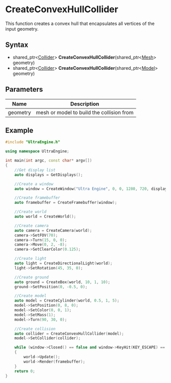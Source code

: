 # CreateConvexHullCollider

This function creates a convex hull that encapsulates all vertices of the input geometry.

## Syntax

- shared_ptr<[Collider](Collision.md)\> **CreateConvexHullCollider**(shared_ptr<[Mesh](Mesh.md)\> geometry)
- shared_ptr<[Collider](Collision.md)\> **CreateConvexHullCollider**(shared_ptr<[Model](Model.md)\> geometry)

## Parameters

| Name | Description |
|---|---|
| geometry | mesh or model to build the collision from |

## Example

```c++
#include "UltraEngine.h"

using namespace UltraEngine;

int main(int argc, const char* argv[])
{
    //Get display list
    auto displays = GetDisplays();

    //Create a window
    auto window = CreateWindow("Ultra Engine", 0, 0, 1280, 720, displays[0], WINDOW_TITLEBAR | WINDOW_CENTER);

    //Create framebuffer
    auto framebuffer = CreateFramebuffer(window);

    //Create world
    auto world = CreateWorld();

    //Create camera
    auto camera = CreateCamera(world);
    camera->SetFOV(70);
    camera->Turn(15, 0, 0);
    camera->Move(0, 2, -8);
    camera->SetClearColor(0.125);

    //Create light
    auto light = CreateDirectionalLight(world);
    light->SetRotation(45, 35, 0);

    //Create ground
    auto ground = CreateBox(world, 10, 1, 10);
    ground->SetPosition(0, -0.5, 0);

    //Create model
    auto model = CreateCylinder(world, 0.5, 1, 5);
    model->SetPosition(0, 8, 0);
    model->SetColor(0, 0, 1);
    model->SetMass(1);
    model->Turn(90, 30, 0);

    //Create collision
    auto collider = CreateConvexHullCollider(model);
    model->SetCollider(collider);

    while (window->Closed() == false and window->KeyHit(KEY_ESCAPE) == false)
    {
        world->Update();
        world->Render(framebuffer);
    }
    return 0;
}
```
